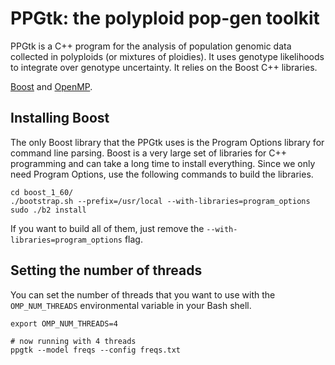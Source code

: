 # PPGtk: the polyploid pop-gen toolkit

PPGtk is a C++ program for the analysis of population genomic data collected in polyploids (or mixtures of ploidies). It uses genotype likelihoods to integrate over genotype uncertainty. It relies on the Boost C++ libraries.

[Boost](http://www.boost.org/) and [OpenMP](http://openmp.org/wp/).

## Installing Boost

The only Boost library that the PPGtk uses is the Program Options library for command line parsing. Boost is a very large set of libraries for C++ programming and can take a long time to install everything. Since we only need Program Options, use the following commands to build the libraries.

```
cd boost_1_60/
./bootstrap.sh --prefix=/usr/local --with-libraries=program_options
sudo ./b2 install
```

If you want to build all of them, just remove the `--with-libraries=program_options` flag.

## Setting the number of threads

You can set the number of threads that you want to use with the `OMP_NUM_THREADS` environmental variable in your Bash shell.

```
export OMP_NUM_THREADS=4

# now running with 4 threads
ppgtk --model freqs --config freqs.txt
```
